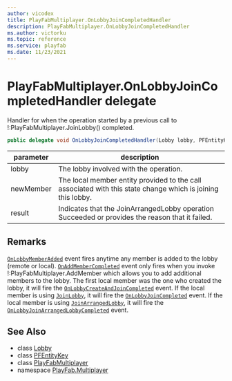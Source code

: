 ```yaml
---
author: vicodex
title: PlayFabMultiplayer.OnLobbyJoinCompletedHandler
description: PlayFabMultiplayer.OnLobbyJoinCompletedHandler
ms.author: victorku
ms.topic: reference
ms.service: playfab
ms.date: 11/23/2021
---
```


# PlayFabMultiplayer.OnLobbyJoinCompletedHandler delegate

Handler for when the operation started by a previous call to !:PlayFabMultiplayer.JoinLobby() completed.

```csharp
public delegate void OnLobbyJoinCompletedHandler(Lobby lobby, PFEntityKey newMember, int result);
```

| parameter | description |
| --- | --- |
| lobby | The lobby involved with the operation. |
| newMember | The local member entity provided to the call associated with this state change which is joining this lobby. |
| result | Indicates that the JoinArrangedLobby operation Succeeded or provides the reason that it failed. |

## Remarks

[`OnLobbyMemberAdded`](./PlayFabMultiplayer/OnLobbyMemberAdded.md) event fires anytime any member is added to the lobby (remote or local). [`OnAddMemberCompleted`](./PlayFabMultiplayer/OnAddMemberCompleted.md) event only fires when you invoke !:PlayFabMultiplayer.AddMember which allows you to add additional members to the lobby. The first local member was the one who created the lobby, it will fire the [`OnLobbyCreateAndJoinCompleted`](./PlayFabMultiplayer/OnLobbyCreateAndJoinCompleted.md) event. If the local member is using [`JoinLobby`](./PlayFabMultiplayer/JoinLobby.md), it will fire the [`OnLobbyJoinCompleted`](./PlayFabMultiplayer/OnLobbyJoinCompleted.md) event. If the local member is using [`JoinArrangedLobby`](./PlayFabMultiplayer/JoinArrangedLobby.md), it will fire the [`OnLobbyJoinArrangedLobbyCompleted`](./PlayFabMultiplayer/OnLobbyJoinArrangedLobbyCompleted.md) event.

## See Also

* class [Lobby](./Lobby.md)
* class [PFEntityKey](./PFEntityKey.md)
* class [PlayFabMultiplayer](./PlayFabMultiplayer.md)
* namespace [PlayFab.Multiplayer](../PlayFabMultiplayerSDK.md)

